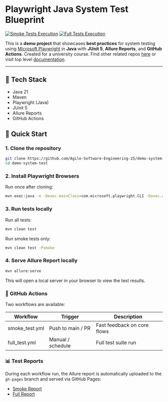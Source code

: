 # Playwright Java System Test Blueprint

[![Smoke Tests Execution](https://github.com/Agile-Software-Engineering-25/demo-system-test/actions/workflows/smoke_test.yml/badge.svg)](https://github.com/Agile-Software-Engineering-25/demo-system-test/actions/workflows/smoke_test.yml)
[![Full Tests Execution](https://github.com/Agile-Software-Engineering-25/demo-system-test/actions/workflows/full_test.yml/badge.svg)](https://github.com/Agile-Software-Engineering-25/demo-system-test/actions/workflows/full_test.yml)

This is a **demo project** that showcases **best practices** for system testing using [Microsoft Playwright](https://playwright.dev/java/) in **Java** with **JUnit 5**, **Allure Reports**, and **GitHub Actions**. Created for a university course. Find other related repos [here](https://github.com/orgs/Agile-Software-Engineering-25/repositories) or visit top level [documentation](https://agile-software-engineering-25.github.io/documentation/).

---

## 🧰 Tech Stack

- Java 21
- Maven
- Playwright (Java)
- JUnit 5
- Allure Reports
- GitHub Actions

## 🚀 Quick Start

### 1. Clone the repository

```bash
git clone https://github.com/Agile-Software-Engineering-25/demo-system-test.git
cd demo-system-test
```
### 2. Install Playwright Browsers
Run once after cloning:

```bash
mvn exec:java -e -Dexec.mainClass=com.microsoft.playwright.CLI -Dexec.args="install"
```
### 3. Run tests locally
Run all tests:

```bash
mvn clean test
```
Run smoke tests only:

```bash
mvn clean test -Psmoke
```

### 4. Serve Allure Report locally
```bash
mvn allure:serve
```
This will open a local server in your browser to view the test results.

### 🤖 GitHub Actions
Two workflows are available:

| Workflow       | Trigger           | Description                 |
|----------------|-------------------|-----------------------------|
| smoke_test.yml | Push to main / PR | Fast feedback on core flows |
| full_test.yml  | Manual / schedule | Full test suite run         |

### 📊 Test Reports

During each workflow run, the Allure report is automatically uploaded to the `gh-pages` branch and served via GitHub Pages:

- [Smoke Report](https://agile-software-engineering-25.github.io/demo-system-test/smoke/)
- [Full Report](https://agile-software-engineering-25.github.io/demo-system-test/full/)
